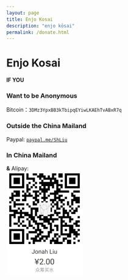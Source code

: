 ```yaml
---
layout: page
title: Enjo Kosai
description: "enjo kōsai"
permalink: /donate.html
---
```

# Enjo Kosai      

**IF YOU**  
### Want to be Anonymous    
Bitcoin：```3DMz3YpxBB3kTbipqEYiwLKAEhTvABxR7q```
### Outside the China Mailand    
Paypal: [```paypal.me/ShLiu```](http://paypal.me/ShLiu)

### In China Mailand   
**&**
Alipay:    
<br>
<img src="../images/enjo_kosai_2.jpg" width=200> <br>
